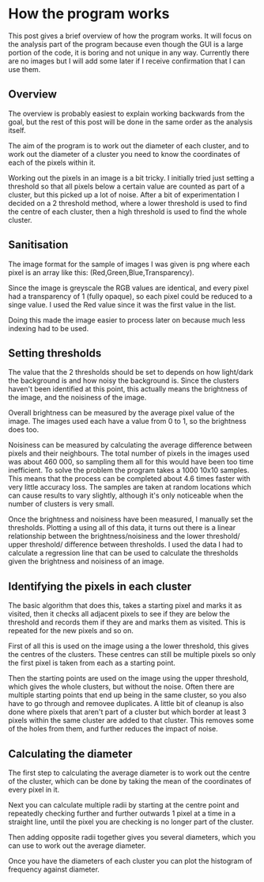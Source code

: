 # How the program works
This post gives a brief overview of how the program works.
It will focus on the analysis part of the program because even though the GUI is a large portion of the code, it is boring and not unique in any way.
Currently there are no images but I will add some later if I receive confirmation that I can use them.


## Overview
The overview is probably easiest to explain working backwards from the goal, but the rest of this post will be done in the same order as the analysis itself.

The aim of the program is to work out the diameter of each cluster, and to work out the diameter of a cluster you need to know the coordinates of each of the pixels within it.

Working out the pixels in an image is a bit tricky. I initially tried just setting a threshold so that all pixels below a certain value are counted as part of a cluster, but this picked up a lot of noise. After a bit of experimentation I decided on a 2 threshold method, where a lower threshold is used to find the centre of each cluster, then a high threshold is used to find the whole cluster.


## Sanitisation
The image format for the sample of images I was given is png where each pixel is an array like this: (Red,Green,Blue,Transparency).

Since the image is greyscale the RGB values are identical, and every pixel had a transparency of 1 (fully opaque), so each pixel could be reduced to a singe value. I used the Red value since it was the first value in the list.

Doing this made the image easier to process later on because much less indexing had to be used.


## Setting thresholds
The value that the 2 thresholds should be set to depends on how light/dark the background is and how noisy the background is. Since the clusters haven't been identified at this point, this actually means the brightness of the image, and the noisiness of the image.

Overall brightness can be measured by the average pixel value of the image. The images used each have a value from 0 to 1, so the brightness does too.

Noisiness can be measured by calculating the average difference between pixels and their neighbours. The total number of pixels in the images used was about 460 000, so sampling them all for this would have been too time inefficient. To solve the problem the program takes a 1000 10x10 samples. This means that the process can be completed about 4.6 times faster with very little accuracy loss. The samples are taken at random locations which can cause results to vary slightly, although it's only noticeable when the number of clusters is very small.

Once the brightness and noisiness have been measured, I manually set the thresholds. Plotting a using all of this data, it turns out there is a linear relationship between the brightness/noisiness and the lower threshold/ upper threshold/ difference between thresholds. I used the data I had to calculate a regression line that can be used to calculate the thresholds given the brightness and noisiness of an image.


## Identifying the pixels in each cluster
The basic algorithm that does this, takes a starting pixel and marks it as visited, then it checks all adjacent pixels to see if they are below the threshold and records them if they are and marks them as visited. This is repeated for the new pixels and so on.

First of all this is used on the image using a the lower threshold, this gives the centres of the clusters. These centres can still be multiple pixels so only the first pixel is taken from each as a starting point.

Then the starting points are used on the image using the upper threshold, which gives the whole clusters, but without the noise. Often there are multiple starting points that end up being in the same cluster, so you also have to go through and removee duplicates. A little bit of cleanup is also done where pixels that aren't part of a cluster but which border at least 3 pixels within the same cluster are added to that cluster. This removes some of the holes from them, and further reduces the impact of noise.


## Calculating the diameter
The first step to calculating the average diameter is to work out the centre of the cluster, which can be done by taking the mean of the coordinates of every pixel in it.

Next you can calculate multiple radii by starting at the centre point and repeatedly checking further and further outwards 1 pixel at a time in a straight line, until the pixel you are checking is no longer part of the cluster. 

Then adding opposite radii together gives you several diameters, which you can use to work out the average diameter.

Once you have the diameters of each cluster you can plot the histogram of frequency against diameter.
